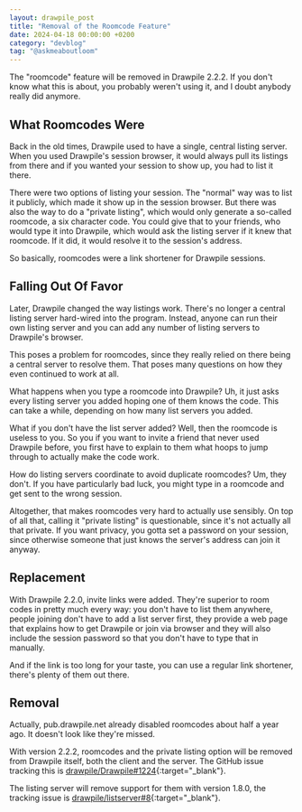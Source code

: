 ```yaml
---
layout: drawpile_post
title: "Removal of the Roomcode Feature"
date: 2024-04-18 00:00:00 +0200
category: "devblog"
tag: "@askmeaboutloom"
---
```


The "roomcode" feature will be removed in Drawpile 2.2.2. If you don't know what this is about, you probably weren't using it, and I doubt anybody really did anymore.

## What Roomcodes Were

Back in the old times, Drawpile used to have a single, central listing server. When you used Drawpile's session browser, it would always pull its listings from there and if you wanted your session to show up, you had to list it there.

There were two options of listing your session. The "normal" way was to list it publicly, which made it show up in the session browser. But there was also the way to do a "private listing", which would only generate a so-called roomcode, a six character code. You could give that to your friends, who would type it into Drawpile, which would ask the listing server if it knew that roomcode. If it did, it would resolve it to the session's address.

So basically, roomcodes were a link shortener for Drawpile sessions.

## Falling Out Of Favor

Later, Drawpile changed the way listings work. There's no longer a central listing server hard-wired into the program. Instead, anyone can run their own listing server and you can add any number of listing servers to Drawpile's browser.

This poses a problem for roomcodes, since they really relied on there being a central server to resolve them. That poses many questions on how they even continued to work at all.

What happens when you type a roomcode into Drawpile? Uh, it just asks every listing server you added hoping one of them knows the code. This can take a while, depending on how many list servers you added.

What if you don't have the list server added? Well, then the roomcode is useless to you. So you if you want to invite a friend that never used Drawpile before, you first have to explain to them what hoops to jump through to actually make the code work.

How do listing servers coordinate to avoid duplicate roomcodes? Um, they don't. If you have particularly bad luck, you might type in a roomcode and get sent to the wrong session.

Altogether, that makes roomcodes very hard to actually use sensibly. On top of all that, calling it "private listing" is questionable, since it's not actually all that private. If you want privacy, you gotta set a password on your session, since otherwise someone that just knows the server's address can join it anyway.

## Replacement

With Drawpile 2.2.0, invite links were added. They're superior to room codes in pretty much every way: you don't have to list them anywhere, people joining don't have to add a list server first, they provide a web page that explains how to get Drawpile or join via browser and they will also include the session password so that you don't have to type that in manually.

And if the link is too long for your taste, you can use a regular link shortener, there's plenty of them out there.

## Removal

Actually, pub.drawpile.net already disabled roomcodes about half a year ago. It doesn't look like they're missed.

With version 2.2.2, roomcodes and the private listing option will be removed from Drawpile itself, both the client and the server. The GitHub issue tracking this is [drawpile/Drawpile#1224](https://github.com/drawpile/Drawpile/issues/1224){:target="_blank"}.

The listing server will remove support for them with version 1.8.0, the tracking issue is [drawpile/listserver#8](https://github.com/drawpile/listserver/issues/8){:target="_blank"}.
